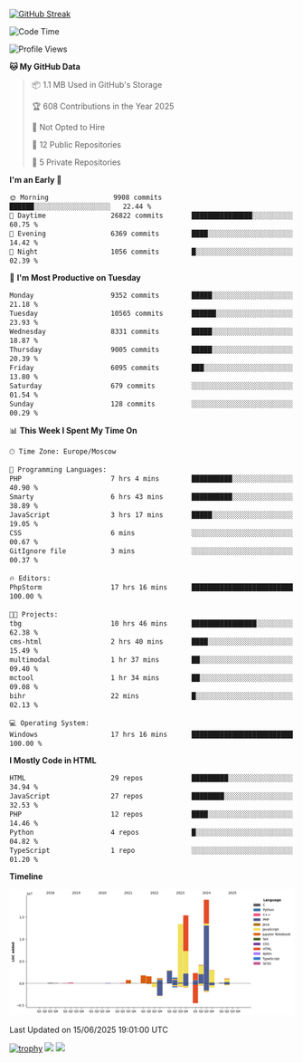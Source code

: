 [![GitHub Streak](https://github-readme-streak-stats.herokuapp.com/?user=yogik10)](https://git.io/streak-stats)
<!--START_SECTION:waka-->
![Code Time](http://img.shields.io/badge/Code%20Time-1%2C435%20hrs%2021%20mins-blue)

![Profile Views](http://img.shields.io/badge/Profile%20Views-0-blue)

**🐱 My GitHub Data** 

> 📦 1.1 MB Used in GitHub's Storage 
 > 
> 🏆 608 Contributions in the Year 2025
 > 
> 🚫 Not Opted to Hire
 > 
> 📜 12 Public Repositories 
 > 
> 🔑 5 Private Repositories 
 > 
**I'm an Early 🐤** 

```text
🌞 Morning                9908 commits        ██████░░░░░░░░░░░░░░░░░░░   22.44 % 
🌆 Daytime                26822 commits       ███████████████░░░░░░░░░░   60.75 % 
🌃 Evening                6369 commits        ████░░░░░░░░░░░░░░░░░░░░░   14.42 % 
🌙 Night                  1056 commits        █░░░░░░░░░░░░░░░░░░░░░░░░   02.39 % 
```
📅 **I'm Most Productive on Tuesday** 

```text
Monday                   9352 commits        █████░░░░░░░░░░░░░░░░░░░░   21.18 % 
Tuesday                  10565 commits       ██████░░░░░░░░░░░░░░░░░░░   23.93 % 
Wednesday                8331 commits        █████░░░░░░░░░░░░░░░░░░░░   18.87 % 
Thursday                 9005 commits        █████░░░░░░░░░░░░░░░░░░░░   20.39 % 
Friday                   6095 commits        ███░░░░░░░░░░░░░░░░░░░░░░   13.80 % 
Saturday                 679 commits         ░░░░░░░░░░░░░░░░░░░░░░░░░   01.54 % 
Sunday                   128 commits         ░░░░░░░░░░░░░░░░░░░░░░░░░   00.29 % 
```


📊 **This Week I Spent My Time On** 

```text
🕑︎ Time Zone: Europe/Moscow

💬 Programming Languages: 
PHP                      7 hrs 4 mins        ██████████░░░░░░░░░░░░░░░   40.90 % 
Smarty                   6 hrs 43 mins       ██████████░░░░░░░░░░░░░░░   38.89 % 
JavaScript               3 hrs 17 mins       █████░░░░░░░░░░░░░░░░░░░░   19.05 % 
CSS                      6 mins              ░░░░░░░░░░░░░░░░░░░░░░░░░   00.67 % 
GitIgnore file           3 mins              ░░░░░░░░░░░░░░░░░░░░░░░░░   00.37 % 

🔥 Editors: 
PhpStorm                 17 hrs 16 mins      █████████████████████████   100.00 % 

🐱‍💻 Projects: 
tbg                      10 hrs 46 mins      ████████████████░░░░░░░░░   62.38 % 
cms-html                 2 hrs 40 mins       ████░░░░░░░░░░░░░░░░░░░░░   15.49 % 
multimodal               1 hr 37 mins        ██░░░░░░░░░░░░░░░░░░░░░░░   09.40 % 
mctool                   1 hr 34 mins        ██░░░░░░░░░░░░░░░░░░░░░░░   09.08 % 
bihr                     22 mins             █░░░░░░░░░░░░░░░░░░░░░░░░   02.13 % 

💻 Operating System: 
Windows                  17 hrs 16 mins      █████████████████████████   100.00 % 
```

**I Mostly Code in HTML** 

```text
HTML                     29 repos            █████████░░░░░░░░░░░░░░░░   34.94 % 
JavaScript               27 repos            ████████░░░░░░░░░░░░░░░░░   32.53 % 
PHP                      12 repos            ████░░░░░░░░░░░░░░░░░░░░░   14.46 % 
Python                   4 repos             █░░░░░░░░░░░░░░░░░░░░░░░░   04.82 % 
TypeScript               1 repo              ░░░░░░░░░░░░░░░░░░░░░░░░░   01.20 % 
```



**Timeline**

![Lines of Code chart](https://raw.githubusercontent.com/Yogik10/Yogik10/main/assets/bar_graph.png)


 Last Updated on 15/06/2025 19:01:00 UTC
<!--END_SECTION:waka-->
[![trophy](https://github-profile-trophy.vercel.app/?username=yogik10)](https://github.com/ryo-ma/github-profile-trophy)
![](https://github-profile-summary-cards.vercel.app/api/cards/profile-details?username=yogik10&theme=solarized_dark)
![](https://github-profile-summary-cards.vercel.app/api/cards/most-commit-language?username=yogik10&theme=solarized_dark)


